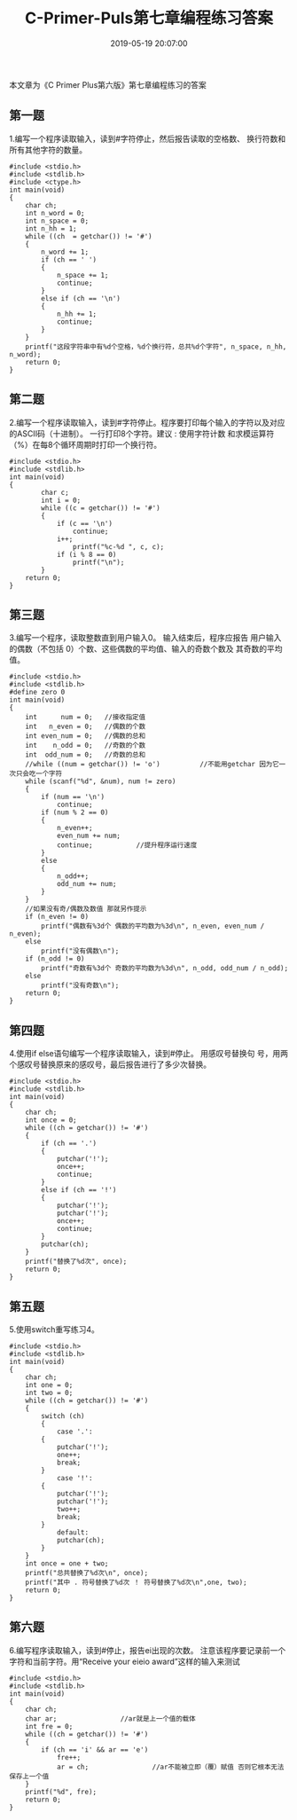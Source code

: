 ﻿---
title: C-Primer-Puls第七章编程练习答案
date: 2019-05-19 20:07:00
tags: [C语言,答案]

---



本文章为《C Primer Plus第六版》第七章编程练习的答案


## 第一题

1.编写一个程序读取输入，读到#字符停止，然后报告读取的空格数、 换行符数和所有其他字符的数量。

    #include <stdio.h>
    #include <stdlib.h>
    #include <ctype.h>
    int main(void)
    {
    	char ch;
    	int n_word = 0;
    	int n_space = 0;						
    	int n_hh = 1;
    	while ((ch  = getchar()) != '#')		
    	{
    		n_word += 1;
    		if (ch == ' ')						
    		{
    			n_space += 1;
    			continue;						
    		}				
    		else if (ch == '\n')
    		{
    			n_hh += 1;
    			continue;
    		}
    	}
    	printf("这段字符串中有%d个空格，%d个换行符，总共%d个字符", n_space, n_hh, n_word);
    	return 0;
    }

<!--more-->

## 第二题


2.编写一个程序读取输入，读到#字符停止。程序要打印每个输入的字符以及对应的ASCII码（十进制）。
一行打印8个字符。建议 : 使用字符计数 和求模运算符（%）在每8个循环周期时打印一个换行符。

    #include <stdio.h>
    #include <stdlib.h>
    int main(void)	
    {
    		char c;			
    		int i = 0;		
    		while ((c = getchar()) != '#')					
    		{												
    			if (c == '\n')								
    				continue;	
    			i++;
    				printf("%c-%d ", c, c);					
    			if (i % 8 == 0)
    				printf("\n");
    		}
    	return 0;
    }
    
    
    
## 第三题
    
3.编写一个程序，读取整数直到用户输入0。
输入结束后，程序应报告 用户输入的偶数（不包括 0）个数、这些偶数的平均值、输入的奇数个数及 其奇数的平均值。

    #include <stdio.h>
    #include <stdlib.h>
    #define zero 0
    int main(void)
    {
    	int      num = 0;	//接收指定值
    	int   n_even = 0;	//偶数的个数
    	int even_num = 0;	//偶数的总和
    	int    n_odd = 0;	//奇数的个数
    	int  odd_num = 0;	//奇数的总和
    	//while ((num = getchar()) != 'o')			//不能用getchar 因为它一次只会吃一个字符
    	while (scanf("%d", &num), num != zero)
    	{
    		if (num == '\n')
    			continue;
    		if (num % 2 == 0)
    		{
    			n_even++;			
    			even_num += num;
    			continue;			//提升程序运行速度
    		}
    		else
    		{
    			n_odd++;
    			odd_num += num;
    		}	
    	}
    	//如果没有奇/偶数及数值 那就另作提示
    	if (n_even != 0)
    		printf("偶数有%3d个 偶数的平均数为%3d\n", n_even, even_num / n_even);
    	else
    		printf("没有偶数\n");
    	if (n_odd != 0)
    		printf("奇数有%3d个 奇数的平均数为%3d\n", n_odd, odd_num / n_odd);
    	else
    		printf("没有奇数\n");
    	return 0;
    }

## 第四题

4.使用if else语句编写一个程序读取输入，读到#停止。
用感叹号替换句 号，用两个感叹号替换原来的感叹号，最后报告进行了多少次替换。
    
    #include <stdio.h>
    #include <stdlib.h>
    int main(void)
    {
    	char ch;
    	int once = 0;
    	while ((ch = getchar()) != '#')
    	{
    		if (ch == '.')		
    		{
    			putchar('!');
    			once++;
    			continue;
    		}
    		else if (ch == '!')	
    		{
    			putchar('!');
    			putchar('!');	 
    			once++;
    			continue;
    		}
    		putchar(ch);		
    	}
    	printf("替换了%d次", once);
    	return 0;
    }


## 第五题

5.使用switch重写练习4。
    
    #include <stdio.h>
    #include <stdlib.h>
    int main(void)
    {
    	char ch;
    	int one = 0;
    	int two = 0;
    	while ((ch = getchar()) != '#')
    	{
    		switch (ch)
    		{
    			case '.':		
    		{
    			putchar('!');
    			one++;
    			break;
    		}
    			case '!':		
    		{
    			putchar('!');
    			putchar('!');		
    			two++;
    			break;
    		}
    			default:
    			putchar(ch);		
    		}
    	}
    	int once = one + two;
    	printf("总共替换了%d次\n", once);
    	printf("其中 . 符号替换了%d次 ！ 符号替换了%d次\n",one, two);
    	return 0;
    }


## 第六题


6.编写程序读取输入，读到#停止，报告ei出现的次数。
注意该程序要记录前一个字符和当前字符。用“Receive your eieio award”这样的输入来测试

    #include <stdio.h>
    #include <stdlib.h>
    int main(void)
    {
    	char ch;
    	char ar;				//ar就是上一个值的载体
    	int fre = 0;
    	while ((ch = getchar()) != '#')
    	{
    		if (ch == 'i' && ar == 'e')
    			fre++;
    			ar = ch;				//ar不能被立即（覆）赋值 否则它根本无法保存上一个值
    	}
    	printf("%d", fre);
    	return 0;
    }